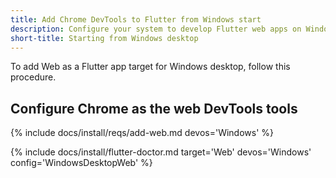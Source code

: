 ```yaml
---
title: Add Chrome DevTools to Flutter from Windows start
description: Configure your system to develop Flutter web apps on Windows.
short-title: Starting from Windows desktop
---
```


To add Web as a Flutter app target for Windows desktop, follow this procedure.

## Configure Chrome as the web DevTools tools

{% include docs/install/reqs/add-web.md devos='Windows' %}

{% include docs/install/flutter-doctor.md target='Web' devos='Windows' config='WindowsDesktopWeb' %}
